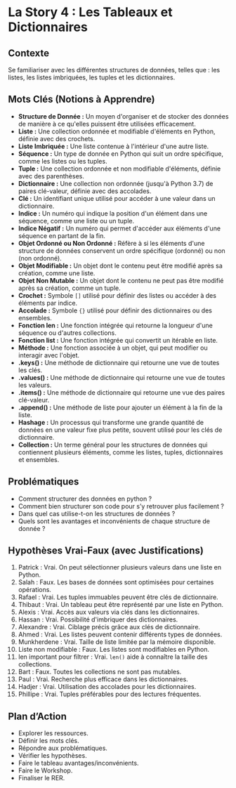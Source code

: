 # La Story 4 : Les Tableaux et Dictionnaires

## Contexte
Se familiariser avec les différentes structures de données, telles que : les listes, les listes imbriquées, les tuples et les dictionnaires.

## Mots Clés (Notions à Apprendre)
- **Structure de Donnée :** Un moyen d'organiser et de stocker des données de manière à ce qu'elles puissent être utilisées efficacement.
- **Liste :** Une collection ordonnée et modifiable d'éléments en Python, définie avec des crochets.
- **Liste Imbriquée :** Une liste contenue à l'intérieur d'une autre liste.
- **Séquence :** Un type de donnée en Python qui suit un ordre spécifique, comme les listes ou les tuples.
- **Tuple :** Une collection ordonnée et non modifiable d'éléments, définie avec des parenthèses.
- **Dictionnaire :** Une collection non ordonnée (jusqu'à Python 3.7) de paires clé-valeur, définie avec des accolades.
- **Clé :** Un identifiant unique utilisé pour accéder à une valeur dans un dictionnaire.
- **Indice :** Un numéro qui indique la position d'un élément dans une séquence, comme une liste ou un tuple.
- **Indice Négatif :** Un numéro qui permet d'accéder aux éléments d'une séquence en partant de la fin.
- **Objet Ordonné ou Non Ordonné :** Réfère à si les éléments d'une structure de données conservent un ordre spécifique (ordonné) ou non (non ordonné).
- **Objet Modifiable :** Un objet dont le contenu peut être modifié après sa création, comme une liste.
- **Objet Non Mutable :** Un objet dont le contenu ne peut pas être modifié après sa création, comme un tuple.
- **Crochet :** Symbole `[]` utilisé pour définir des listes ou accéder à des éléments par indice.
- **Accolade :** Symbole `{}` utilisé pour définir des dictionnaires ou des ensembles.
- **Fonction len :** Une fonction intégrée qui retourne la longueur d'une séquence ou d'autres collections.
- **Fonction list :** Une fonction intégrée qui convertit un itérable en liste.
- **Méthode :** Une fonction associée à un objet, qui peut modifier ou interagir avec l'objet.
- **.keys() :** Une méthode de dictionnaire qui retourne une vue de toutes les clés.
- **.values() :** Une méthode de dictionnaire qui retourne une vue de toutes les valeurs.
- **.items() :** Une méthode de dictionnaire qui retourne une vue des paires clé-valeur.
- **.append() :** Une méthode de liste pour ajouter un élément à la fin de la liste.
- **Hashage :** Un processus qui transforme une grande quantité de données en une valeur fixe plus petite, souvent utilisé pour les clés de dictionnaire.
- **Collection :** Un terme général pour les structures de données qui contiennent plusieurs éléments, comme les listes, tuples, dictionnaires et ensembles.

## Problématiques
- Comment structurer des données en python ?
- Comment bien structurer son code pour s’y retrouver plus facilement ?
- Dans quel cas utilise-t-on les structures de données ?
- Quels sont les avantages et inconvénients de chaque structure de donnée ?

## Hypothèses Vrai-Faux (avec Justifications)
1. Patrick : Vrai. On peut sélectionner plusieurs valeurs dans une liste en Python.
2. Salah : Faux. Les bases de données sont optimisées pour certaines opérations.
3. Rafael : Vrai. Les tuples immuables peuvent être clés de dictionnaire.
4. Thibaut : Vrai. Un tableau peut être représenté par une liste en Python.
5. Alexis : Vrai. Accès aux valeurs via clés dans les dictionnaires.
6. Hassan : Vrai. Possibilité d'imbriquer des dictionnaires.
7. Alexandre : Vrai. Ciblage précis grâce aux clés de dictionnaire.
8. Ahmed : Vrai. Les listes peuvent contenir différents types de données.
9. Munkherdene : Vrai. Taille de liste limitée par la mémoire disponible.
10. Liste non modifiable : Faux. Les listes sont modifiables en Python.
11. len important pour filtrer : Vrai. `len()` aide à connaître la taille des collections.
12. Bart : Faux. Toutes les collections ne sont pas mutables.
13. Paul : Vrai. Recherche plus efficace dans les dictionnaires.
14. Hadjer : Vrai. Utilisation des accolades pour les dictionnaires.
15. Phillipe : Vrai. Tuples préférables pour des lectures fréquentes.

## Plan d’Action
- Explorer les ressources.
- Définir les mots clés.
- Répondre aux problématiques.
- Vérifier les hypothèses.
- Faire le tableau avantages/inconvénients.
- Faire le Workshop.
- Finaliser le RER.

